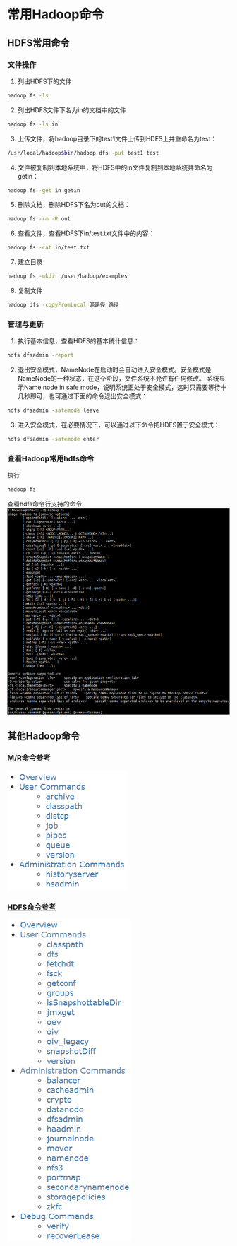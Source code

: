 # 常用Hadoop命令

## HDFS常用命令

### 文件操作
1. 列出HDFS下的文件
```bash
hadoop fs -ls
```
2. 列出HDFS文件下名为in的文档中的文件
``` bash
hadoop fs -ls in
```
3. 上传文件，将hadoop目录下的test1文件上传到HDFS上并重命名为test：
``` bash
/usr/local/hadoop$bin/hadoop dfs -put test1 test
```
4. 文件被复制到本地系统中，将HDFS中的in文件复制到本地系统并命名为getin：
``` bash
hadoop fs -get in getin
```
5. 删除文档，删除HDFS下名为out的文档：
``` bash
hadoop fs -rm -R out
```
6. 查看文件，查看HDFS下in/test.txt文件中的内容：
``` bash
hadoop fs -cat in/test.txt
```
7. 建立目录
``` bash
hadoop fs -mkdir /user/hadoop/examples
```

8. 复制文件
``` bash
hadoop dfs -copyFromLocal 源路径 路径
```

### 管理与更新
1. 执行基本信息，查看HDFS的基本统计信息：
``` bash
hdfs dfsadmin -report
```
2. 退出安全模式，NameNode在启动时会自动进入安全模式。安全模式是NameNode的一种状态，在这个阶段，文件系统不允许有任何修改。
系统显示Name node in safe mode，说明系统正处于安全模式，这时只需要等待十几秒即可，也可通过下面的命令退出安全模式：
``` bash
hdfs dfsadmin -safemode leave
```
3. 进入安全模式，在必要情况下，可以通过以下命令把HDFS置于安全模式：
``` bash
hdfs dfsadmin -safemode enter
```
### 查看Hadoop常用hdfs命令
执行
``` bash
hadoop fs
```
查看hdfs命令行支持的命令
![](../img/hdfs_cmd.png)
## 其他Hadoop命令
### [M/R命令参考](http://hadoop.apache.org/docs/r2.7.1/hadoop-mapreduce-client/hadoop-mapreduce-client-core/MapredCommands.html)

![](../img/mapreduce_cmd_ref.png)

### [HDFS命令参考](http://hadoop.apache.org/docs/r2.7.1/hadoop-project-dist/hadoop-hdfs/HDFSCommands.html)

![](../img/hdfs_cmd_ref.png)